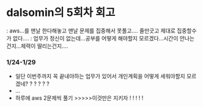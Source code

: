 # dalsomin의 5회차 회고
: aws...를 맨날 한다해놓고 맨날 문제를 집중해서 못풀고.... 줄만긋고 제대로 집중할수가 없다....
: 업무가 정신이 없는데...공부를 어떻게 해야할지 모르겠다...시간이 안나는건지...체력이 딸리는건지....

### 1/24-1/29
* 일단 이번주까지 꼭 끝내야하는 업무가 있어서 개인계획을 어떻게 세워야할지 모르겠네? ? ? ? ? ? 
* ...
* 하루에 aws 2문제씩 풀기 >>>>>이것만은 지키자 ! ! ! ! ! 
